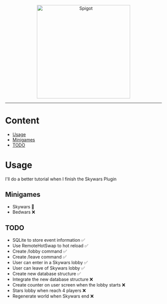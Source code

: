 <p align="center">
    <img
      alt="Spigot"
      src="http://files.md-5.net/minecon/shirt-logo.png"
      width="300"
    />
</p>
<hr>

# Content

- [Usage](#usage)
- [Minigames](#minigames)
- [TODO](#todo)

# Usage
<p>I'll do a better tutorial when I finish the Skywars Plugin</p>

## Minigames

- Skywars 🔨
- Bedwars ❌

## TODO

- SQLite to store event information ✅
- Use RemoteHotSwap to hot reload ✅
- Create /lobby command ✅
- Create /leave command ✅
- User can enter in a Skywars lobby ✅
- User can leave of Skywars lobby ✅
- Create new database structure ✅
- Integrate the new database structure ❌
- Create counter on user screen when the lobby starts ❌
- Stars lobby when reach 4 players ❌
- Regenerate world when Skywars end ❌
